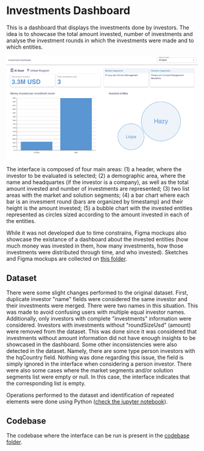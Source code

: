 # Investments Dashboard
This is a dashboard that displays the investments done by investors. The idea is to showcase the total amount invested, number of investments and analyse the investment rounds in which the investments were made and to which entities.

![Interface screenshot](./sketches%20and%20mockups/finalInterface.png)

The interface is composed of four main areas: (1) a header, where the investor to be evaluated is selected; (2) a demographic area, where the name and headquartes (if the investor is a company), as well as the total amount invested and number of investments are represented; (3) two list areas with the market and solution segments; (4) a bar chart where each bar is an invesment round (bars are organized by timestamp) and their height is the amount invested; (5) a bubble chart with the invested entities represented as circles sized according to the amount invested in each of the entities.

While it was not developed due to time constrains, Figma mockups also showcase the existance of a dashboard about the invested entities (how much money was invested in them, how many investments, how those investments were distributed through time, and who invested). Sketches and Figma mockups are collected on [this folder](./sketches%20and%20mockups/).

## Dataset
There were some slight changes performed to the original dataset.
First, duplicate investor "name" fields were considered the same investor and their investments were merged. There were two names in this situation. This was made to avoid confusing users with multiple equal investor names.
Additionally, only investors with complete "investments" information were considered. Investors with investments without "roundSizeUsd" (amount) were removed from the dataset. This was done since it was considered that investments without amount information did not have enough insights to be showcased in the dashboard.
Some other inconsistencies were also detected in the dataset. Namely, there are some type person investors with the hqCountry field. Nothing was done regarding this issue, the field is simply ignored in the interface when considering a person investor. There were also some cases where the market segments and/or solution segments list were empty or null. In this case, the interface indicates that the corresponding list is empty.

Operations performed to the dataset and identification of repeated elements were done using Python ([check the jupyter notebook](./DatasetAnalysis.ipynb)).

## Codebase
The codebase where the interface can be run is present in the [codebase folder](./codebase/).